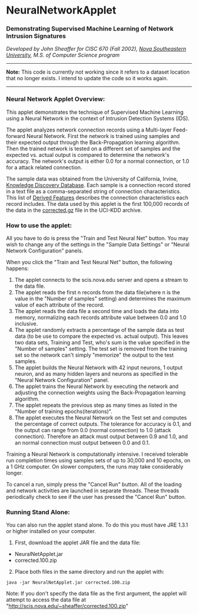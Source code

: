 # NeuralNetworkApplet

### Demonstrating Supervised Machine Learning of Network Intrusion Signatures

*Developed by John Sheaffer for CISC 670 (Fall 2002), [Nova Southeastern University](https://www.nova.edu/), M.S. of Computer Science program*

---

**Note:** This code is currently not working since it refers to a dataset location that no longer exists. I intend to update the code so it works again.

---


### Neural Network Applet Overview:
This applet demonstrates the technique of Supervised Machine Learning using a Neural Network in the context of Intrusion Detection Systems (IDS).

The applet analyzes network connection records using a Multi-layer Feed-forward Neural Network. First the network is trained using samples and their expected output through the Back-Propagation learning algorithm. Then the trained network is tested on a different set of samples and the expected vs. actual output is compared to determine the network's accuracy. The network's output is either 0.0 for a normal connection, or 1.0 for a attack related connection.

The sample data was obtained from the University of California, Irvine, [Knowledge Discovery Database](http://kdd.ics.uci.edu/). Each sample is a connection record stored in a text file as a comma-separated string of connection characteristics. This list of [Derived Features](http://kdd.ics.uci.edu/databases/kddcup99/task.html) describes the connection characteristics each record includes. The data used by this applet is the first 100,000 records of the data in the [corrected.gz](http://kdd.ics.uci.edu/databases/kddcup99/corrected.gz) file in the UCI-KDD archive.

### How to use the applet:
All you have to do is press the "Train and Test Neural Net" button. You may wish to change any of the settings in the "Sample Data Settings" or "Neural Network Configuration" panels.

When you click the "Train and Test Neural Net" button, the following happens:

1. The applet connects to the scis.nova.edu server and opens a stream to the data file.
2. The applet reads the first n records from the data file(where n is the value in the "Number of samples" setting) and determines the maximum value of each attribute of the record.
3. The applet reads the data file a second time and loads the data into memory, normalizing each records attribute value between 0.0 and 1.0 inclusive.
4. The applet randomly extracts a percentage of the sample data as test data (to be use to compare the expected vs. actual output). This leaves two data sets, Training and Test, who's sum is the value specified in the "Number of samples" setting. The test set is removed from the training set so the network can't simply "memorize" the output to the test samples.
5. The applet builds the Neural Network with 42 input neurons, 1 output neuron, and as many hidden layers and neurons as specified in the "Neural Network Configuration" panel.
6. The applet trains the Neural Network by executing the network and adjusting the connection weights using the Back-Propagation learning algorithm.
7. The applet repeats the previous step as many times as listed in the "Number of training epochs(iterations)".
8. The applet executes the Neural Network on the Test set and computes the percentage of correct outputs. The tolerance for accuracy is 0.1, and the output can range from 0.0 (normal connection) to 1.0 (attack connection). Therefore an attack must output between 0.9 and 1.0, and an normal connection must output between 0.0 and 0.1.

Training a Neural Network is computationally intensive. I received tolerable run completion times using samples sets of up to 30,000 and 10 epochs, on a 1 GHz computer. On slower computers, the runs may take considerably longer.

To cancel a run, simply press the "Cancel Run" button. All of the loading and network activities are launched in separate threads. These threads periodically check to see if the user has pressed the "Cancel Run" button.

### Running Stand Alone:
You can also run the applet stand alone. To do this you must have JRE 1.3.1 or higher installed on your computer.

1. First, download the applet JAR file and the data file:
 * NeuralNetApplet.jar
 * corrected.100.zip
2. Place both files in the same directory and run the applet with:
```
java -jar NeuralNetApplet.jar corrected.100.zip
```

Note: If you don't specify the data file as the first argument, the applet will attempt to access the data file at "http://scis.nova.edu/~sheaffer/corrected.100.zip"

 

 

 
